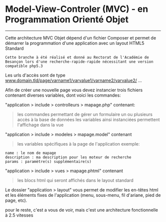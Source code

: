 # Model-View-Controler (MVC) - en Programmation Orienté Objet
---
Cette architecture MVC Objet dépend d'un fichier Composer et permet de démarrer la programmation d'une application avec un layout HTML5 Standard

`Cette branche à été réalisé et donné au Rectorat de l'Académie de Besançon lors d'une recherche-rapide-rapide nécessitant une version compatible php5.3`

Les urls d'accès sont de type www.domain.tld/page/varname1/varvalue1/varname2/varvalue2/ ...

Afin de créer une nouvelle page vous devez instancier trois fichiers contenant diverses variables, dont voici les commandes:


"application > include > controlleurs > mapage.php" contenant:
> les commandes permettant de gérer un formulaire
> un ou plusieurs accès à la base de données
> les variables ainsi instanciées permettent l'affichage dans la vue

"application > include > modeles > mapage.model" contenant
>les variables spécifiques à la page de l'application exemple:
```
name : le nom de mapage
description : ma description pour les moteur de recherche
params : paramètre(s) supplémentaire(s)
```

"application > include > vues > mapage.phtml" contenant
>les blocs html qui seront affichés dans le layout standard

Le dossier "application > layout" vous permet de modifier les en-têtes html et les éléments fixes de l'application (menu, sous-menu, fil d'ariane, pied de page, etc).

pour le reste, c'est a vous de voir, mais c'est une architecture fonctionnelle à 2.5 vitesses
